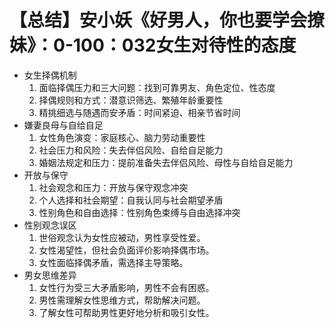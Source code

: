 # 【总结】安小妖《好男人，你也要学会撩妹》：0-100：032女生对待性的态度

-   女生择偶机制
    1.  面临择偶压力和三大问题：找到可靠男友、角色定位、性态度
    2.  择偶规则和方式：潜意识筛选、繁殖年龄重要性
    3.  精挑细选与随遇而安矛盾：时间紧迫、相亲节省时间
-   嫌妻良母与自给自足
    1.  女性角色演变：家庭核心、脑力劳动重要性
    2.  社会压力和风险：失去伴侣风险、自给自足能力
    3.  婚姻法规定和压力：提前准备失去伴侣风险、母性与自给自足能力
-   开放与保守
    1.  社会观念和压力：开放与保守观念冲突
    2.  个人选择和社会期望：自我认同与社会期望矛盾
    3.  性别角色和自由选择：性别角色束缚与自由选择冲突
-   性别观念误区
    1.  世俗观念认为女性应被动，男性享受性爱。
    2.  女性渴望性，但社会负面评价影响择偶市场。
    3.  女性面临择偶矛盾，需选择主导策略。
-   男女思维差异
    1.  女性行为受三大矛盾影响，男性不会有困惑。
    2.  男性需理解女性思维方式，帮助解决问题。
    3.  了解女性可帮助男性更好地分析和吸引女性。